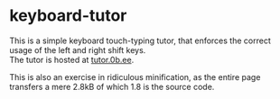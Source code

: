 # keyboard-tutor
This is a simple keyboard touch-typing tutor, that enforces the correct usage of the left and right shift keys.  
The tutor is hosted at [tutor.0b.ee](https://tutor.0b.ee).

This is also an exercise in ridiculous minification, as the entire page transfers a mere 2.8kB of which 1.8 is the source code.
